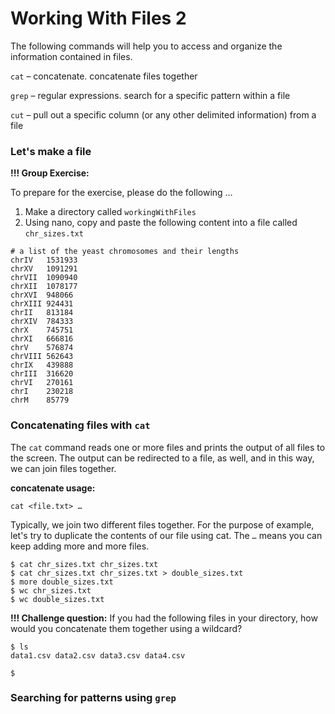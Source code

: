 # Working With Files 2

The following commands will help you to access and organize the information contained in files.

`cat` – concatenate. concatenate files together

`grep` – regular expressions. search for a specific pattern within a file

`cut` – pull out a specific column (or any other delimited information) from a file

### Let's make a file

**!!! Group Exercise:** 

To prepare for the exercise, please do the following …

1. Make a directory called `workingWithFiles`
2. Using nano, copy and paste the following content into a file called `chr_sizes.txt`

```
# a list of the yeast chromosomes and their lengths
chrIV	1531933
chrXV	1091291
chrVII	1090940
chrXII	1078177
chrXVI	948066
chrXIII	924431
chrII	813184
chrXIV	784333
chrX	745751
chrXI	666816
chrV	576874
chrVIII	562643
chrIX	439888
chrIII	316620
chrVI	270161
chrI	230218
chrM	85779
```

### Concatenating files with `cat`

The `cat` command reads one or more files and prints the output of all files to the screen. The output can be redirected to a file, as well, and in this way, we can join files together.

**concatenate usage:**

`cat <file.txt> …`

Typically, we join two different files together. For the purpose of example, let's try to duplicate the contents of our file using cat. The  `…` means you can keep adding more and more files.

```
$ cat chr_sizes.txt chr_sizes.txt
$ cat chr_sizes.txt chr_sizes.txt > double_sizes.txt
$ more double_sizes.txt
$ wc chr_sizes.txt
$ wc double_sizes.txt 
```

**!!! Challenge question:** If you had the following files in your directory, how would you concatenate them together using a wildcard?

```
$ ls
data1.csv data2.csv data3.csv data4.csv

$ 
```

### Searching for patterns using `grep`




